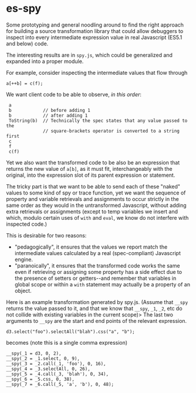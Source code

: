 es-spy
======

Some prototyping and general noodling around to find the right approach for building a source transformation library that could allow debuggers to inspect into every intermediate expression value in real Javascript (ES5.1 and below) code.

The interesting results are in `spy.js`, which could be generalized and expanded into a proper module.

For example, consider inspecting the intermediate values that flow through

    a[++b] = c(f);

We want client code to be able to observe, _in this order_:
  
     a
     b            // before adding 1
     b            // after adding 1
     ToString(b)  // Technically the spec states that any value passed to the 
                  // square-brackets operator is converted to a string first
     c
     f
     c(f)
     
Yet we also want the transformed code to be also be an expression that returns the new value of `a[b]`, as it must fit, interchangeably with the original, into the expression slot of its parent expression or statement.

The tricky part is that we want to be able to send each of these "naked" values to some kind of spy or trace function, yet we want the sequence of property and variable retrievals and assignments to occur strictly in the same order as they would in the untransformed Javascript, without adding extra retrievals or assignments (except to temp variables we insert and which, modulo certain uses of `with` and `eval`, we know do not interfere with inspected code.)

This is desirable for two reasons:
  * "pedagogically", it ensures that the values we report match the intermediate values calculated by a real (spec-compliant) Javascript engine.
  * "paranoically", it ensures that the transformed code works the same even if retrieving or assigning some property has a side effect due to the presence of setters or getters--and remember that variables in global scope or within a `with` statement may actually be a property of an object.
  
Here is an example transformation generated by spy.js. (Assume that `__spy` returns the value passed to it, and that we know that `__spy`, `_1`, `_2`, etc do not collide with existing variables in the current scope)> The last two arguments to `__spy` are the start and end points of the relevant expression.

    d3.select("foo").selectAll("blah").css("a", "b");

becomes (note this is a single comma expression)

    __spy(_1 = d3, 0, 2), 
    __spy(_2 = _1.select, 0, 9), 
    __spy(_3 = _2.call(_1, 'foo'), 0, 16), 
    __spy(_4 = _3.selectAll, 0, 26), 
    __spy(_5 = _4.call(_3, 'blah'), 0, 34), 
    __spy(_6 = _5.css, 0, 38), 
    __spy(_7 = _6.call(_5, 'a', 'b'), 0, 48);


